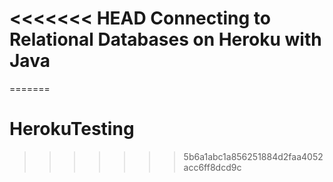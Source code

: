 <<<<<<< HEAD
Connecting to Relational Databases on Heroku with Java
======================================================
=======
# HerokuTesting
>>>>>>> 5b6a1abc1a856251884d2faa4052acc6ff8dcd9c
